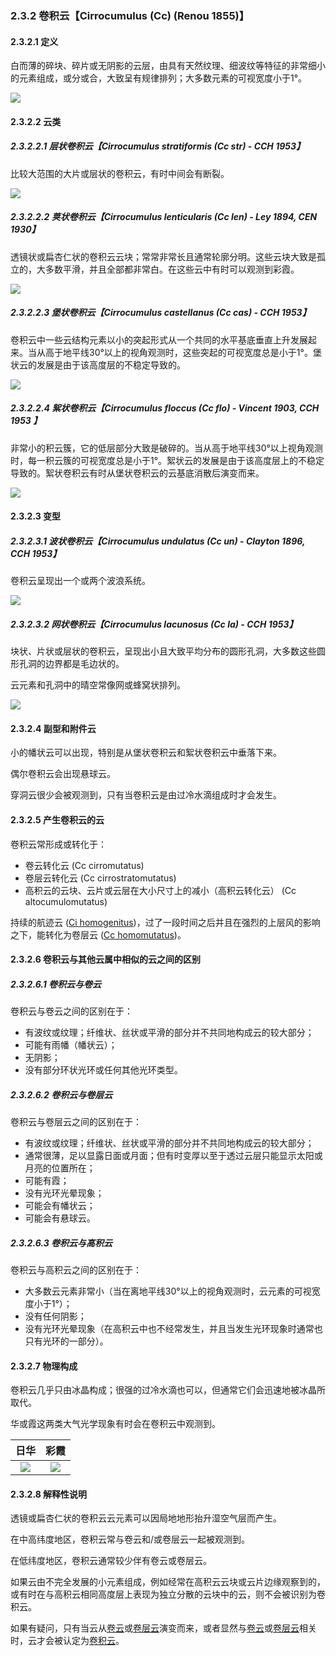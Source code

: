 ### 2.3.2  卷积云【Cirrocumulus (Cc) (Renou 1855)】

#### 2.3.2.1  定义

白而薄的碎块、碎片或无阴影的云层，由具有天然纹理、细波纹等特征的非常细小的元素组成，或分或合，大致呈有规律排列；大多数元素的可视宽度小于1°。

![](https://www.wmocloudatlas.org/images/compressed/5091_main_cirrocumulus-stratiformis-undulatus_clouds.JPG)

#### 2.3.2.2  云类

##### 2.3.2.2.1  层状卷积云【Cirrocumulus stratiformis (Cc str) - CCH 1953】

比较大范围的大片或层状的卷积云，有时中间会有断裂。

![](https://www.wmocloudatlas.org/images/compressed/5848_main_cirrocumulus-stratiformis-undulatus-with-irisation-and-cirrostratus-fibratus_clouds-photometeors.JPG)

##### 2.3.2.2.2  荚状卷积云【Cirrocumulus lenticularis (Cc len) - Ley 1894, CEN 1930】

透镜状或扁杏仁状的卷积云云块；常常非常长且通常轮廓分明。这些云块大致是孤立的，大多数平滑，并且全部都非常白。在这些云中有时可以观测到彩霞。

![](https://www.wmocloudatlas.org/images/compressed/4809_main_cirrocumulus-lenticularis_clouds.JPG)

##### 2.3.2.2.3  堡状卷积云【Cirrocumulus castellanus (Cc cas) - CCH 1953】

卷积云中一些云结构元素以小的突起形式从一个共同的水平基底垂直上升发展起来。当从高于地平线30°以上的视角观测时，这些突起的可视宽度总是小于1°。堡状云的发展是由于该高度层的不稳定导致的。

![](https://www.wmocloudatlas.org/images/compressed/5101_main_cirrocumulus-castellanus-undulatus_clouds.jpg)

##### 2.3.2.2.4  絮状卷积云【Cirrocumulus floccus (Cc flo) - Vincent 1903, CCH 1953 】

非常小的积云簇，它的低层部分大致是破碎的。当从高于地平线30°以上视角观测时，每一积云簇的可视宽度总是小于1°。絮状云的发展是由于该高度层上的不稳定导致的。絮状卷积云有时从堡状卷积云的云基底消散后演变而来。

![](https://www.wmocloudatlas.org/images/compressed/5108_main_cirrocumulus-floccus-with-virga_clouds.JPG)

#### 2.3.2.3  变型

##### 2.3.2.3.1  波状卷积云【Cirrocumulus undulatus (Cc un) - Clayton 1896, CCH 1953】

卷积云呈现出一个或两个波浪系统。

![](https://www.wmocloudatlas.org/images/compressed/5091_main_cirrocumulus-stratiformis-undulatus_clouds.JPG)

##### 2.3.2.3.2  网状卷积云【Cirrocumulus lacunosus (Cc la) - CCH 1953】

块状、片状或层状的卷积云，呈现出小且大致平均分布的圆形孔洞，大多数这些圆形孔洞的边界都是毛边状的。

云元素和孔洞中的晴空常像网或蜂窝状排列。

![](https://www.wmocloudatlas.org/images/compressed/5103_main_cirrocumulus-lenticularis-lacunosus_clouds.JPG)

#### 2.3.2.4  副型和附件云

小的幡状云可以出现，特别是从堡状卷积云和絮状卷积云中垂落下来。

偶尔卷积云会出现悬球云。

穿洞云很少会被观测到，只有当卷积云是由过冷水滴组成时才会发生。

#### 2.3.2.5  产生卷积云的云

卷积云常形成或转化于：

- 卷云转化云 (Cc cirromutatus)
- 卷层云转化云 (Cc cirrostratomutatus)
- 高积云的云块、云片或云层在大小尺寸上的减小（高积云转化云） (Cc altocumulomutatus)

持续的航迹云 ([Ci homogenitus](https://www.wmocloudatlas.org/imgviewer-5201.html))，过了一段时间之后并且在强烈的上层风的影响之下，能转化为卷层云 ([Cc homomutatus](https://www.wmocloudatlas.org/imgviewer-5034.html))。

#### 2.3.2.6  卷积云与其他云属中相似的云之间的区别

##### 2.3.2.6.1  卷积云与卷云

卷积云与卷云之间的区别在于：

- 有波纹或纹理；纤维状、丝状或平滑的部分并不共同地构成云的较大部分；
- 可能有雨幡（幡状云）；
- 无阴影；
- 没有部分环状光环或任何其他光环类型。

##### 2.3.2.6.2  卷积云与卷层云

卷积云与卷层云之间的区别在于：

- 有波纹或纹理；纤维状、丝状或平滑的部分并不共同地构成云的较大部分；
- 通常很薄，足以显露日面或月面；但有时变厚以至于透过云层只能显示太阳或月亮的位置所在；
- 可能有霞；
- 没有光环光晕现象；
- 可能会有幡状云；
- 可能会有悬球云。

##### 2.3.2.6.3  卷积云与高积云

卷积云与高积云之间的区别在于：

- 大多数云元素非常小（当在离地平线30°以上的视角观测时，云元素的可视宽度小于1°）；
- 没有任何阴影；
- 没有光环光晕现象（在高积云中也不经常发生，并且当发生光环现象时通常也只有光环的一部分）。

#### 2.3.2.7  物理构成

卷积云几乎只由冰晶构成；很强的过冷水滴也可以，但通常它们会迅速地被冰晶所取代。

华或霞这两类大气光学现象有时会在卷积云中观测到。

|                    日华                    |                    彩霞                    |
| :--------------------------------------: | :--------------------------------------: |
| ![](https://www.wmocloudatlas.org/images/compressed/4091_main_corona_photometeors.jpg) | ![](https://www.wmocloudatlas.org/images/compressed/5624_main_irisation-iridescence_clouds-photometeors.jpg) |

#### 2.3.2.8  解释性说明

透镜或扁杏仁状的卷积云云元素可以因局地地形抬升湿空气层而产生。

在中高纬度地区，卷积云常与卷云和/或卷层云一起被观测到。

在低纬度地区，卷积云通常较少伴有卷云或卷层云。

如果云由不完全发展的小元素组成，例如经常在高积云云块或云片边缘观察到的，或有时在与高积云相同高度层上表现为独立分散的云块中的云，则不会被识别为卷积云。 

如果有疑问，只有当云从[卷云](https://www.wmocloudatlas.org/imgviewer-4843.html)或[卷层云](https://www.wmocloudatlas.org/imgviewer-4805.html)演变而来，或者显然与[卷云](https://www.wmocloudatlas.org/imgviewer-4843.html)或[卷层云](https://www.wmocloudatlas.org/imgviewer-4805.html)相关时，云才会被认定为[卷积云](https://www.wmocloudatlas.org/imgviewer-4805.html)。

